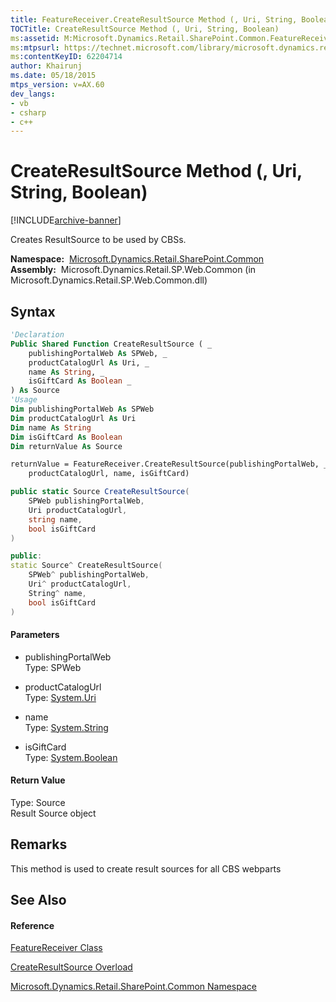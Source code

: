 ```yaml
---
title: FeatureReceiver.CreateResultSource Method (, Uri, String, Boolean) (Microsoft.Dynamics.Retail.SharePoint.Common)
TOCTitle: CreateResultSource Method (, Uri, String, Boolean)
ms:assetid: M:Microsoft.Dynamics.Retail.SharePoint.Common.FeatureReceiver.CreateResultSource(Microsoft.SharePoint.SPWeb,System.Uri,System.String,System.Boolean)
ms:mtpsurl: https://technet.microsoft.com/library/microsoft.dynamics.retail.sharepoint.common.featurereceiver.createresultsource(v=AX.60)
ms:contentKeyID: 62204714
author: Khairunj
ms.date: 05/18/2015
mtps_version: v=AX.60
dev_langs:
- vb
- csharp
- c++
---
```


# CreateResultSource Method (, Uri, String, Boolean)


[!INCLUDE[archive-banner](includes/archive-banner.md)]

Creates ResultSource to be used by CBSs.

**Namespace:**  [Microsoft.Dynamics.Retail.SharePoint.Common](microsoft-dynamics-retail-sharepoint-common-namespace.md)  
**Assembly:**  Microsoft.Dynamics.Retail.SP.Web.Common (in Microsoft.Dynamics.Retail.SP.Web.Common.dll)

## Syntax

``` vb
'Declaration
Public Shared Function CreateResultSource ( _
    publishingPortalWeb As SPWeb, _
    productCatalogUrl As Uri, _
    name As String, _
    isGiftCard As Boolean _
) As Source
'Usage
Dim publishingPortalWeb As SPWeb
Dim productCatalogUrl As Uri
Dim name As String
Dim isGiftCard As Boolean
Dim returnValue As Source

returnValue = FeatureReceiver.CreateResultSource(publishingPortalWeb, _
    productCatalogUrl, name, isGiftCard)
```

``` csharp
public static Source CreateResultSource(
    SPWeb publishingPortalWeb,
    Uri productCatalogUrl,
    string name,
    bool isGiftCard
)
```

``` c++
public:
static Source^ CreateResultSource(
    SPWeb^ publishingPortalWeb, 
    Uri^ productCatalogUrl, 
    String^ name, 
    bool isGiftCard
)
```

#### Parameters

  - publishingPortalWeb  
    Type: SPWeb  

<!-- end list -->

  - productCatalogUrl  
    Type: [System.Uri](https://technet.microsoft.com/library/txt7706a\(v=ax.60\))  

<!-- end list -->

  - name  
    Type: [System.String](https://technet.microsoft.com/library/s1wwdcbf\(v=ax.60\))  

<!-- end list -->

  - isGiftCard  
    Type: [System.Boolean](https://technet.microsoft.com/library/a28wyd50\(v=ax.60\))  

#### Return Value

Type: Source  
Result Source object  

## Remarks

This method is used to create result sources for all CBS webparts

## See Also

#### Reference

[FeatureReceiver Class](featurereceiver-class-microsoft-dynamics-retail-sharepoint-common.md)

[CreateResultSource Overload](featurereceiver-createresultsource-method-microsoft-dynamics-retail-sharepoint-common.md)

[Microsoft.Dynamics.Retail.SharePoint.Common Namespace](microsoft-dynamics-retail-sharepoint-common-namespace.md)

